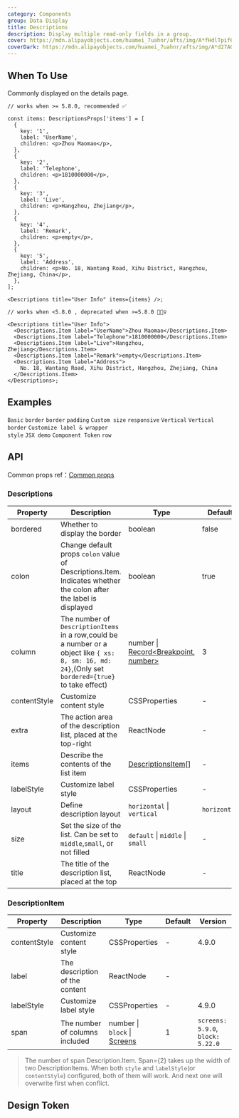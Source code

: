 ```yaml
---
category: Components
group: Data Display
title: Descriptions
description: Display multiple read-only fields in a group.
cover: https://mdn.alipayobjects.com/huamei_7uahnr/afts/img/A*fHdlTpif6XQAAAAAAAAAAAAADrJ8AQ/original
coverDark: https://mdn.alipayobjects.com/huamei_7uahnr/afts/img/A*d27AQJrowGAAAAAAAAAAAAAADrJ8AQ/original
---
```


## When To Use

Commonly displayed on the details page.

```tsx | pure
// works when >= 5.8.0, recommended ✅

const items: DescriptionsProps['items'] = [
  {
    key: '1',
    label: 'UserName',
    children: <p>Zhou Maomao</p>,
  },
  {
    key: '2',
    label: 'Telephone',
    children: <p>1810000000</p>,
  },
  {
    key: '3',
    label: 'Live',
    children: <p>Hangzhou, Zhejiang</p>,
  },
  {
    key: '4',
    label: 'Remark',
    children: <p>empty</p>,
  },
  {
    key: '5',
    label: 'Address',
    children: <p>No. 18, Wantang Road, Xihu District, Hangzhou, Zhejiang, China</p>,
  },
];

<Descriptions title="User Info" items={items} />;

// works when <5.8.0 , deprecated when >=5.8.0 🙅🏻‍♀️

<Descriptions title="User Info">
  <Descriptions.Item label="UserName">Zhou Maomao</Descriptions.Item>
  <Descriptions.Item label="Telephone">1810000000</Descriptions.Item>
  <Descriptions.Item label="Live">Hangzhou, Zhejiang</Descriptions.Item>
  <Descriptions.Item label="Remark">empty</Descriptions.Item>
  <Descriptions.Item label="Address">
    No. 18, Wantang Road, Xihu District, Hangzhou, Zhejiang, China
  </Descriptions.Item>
</Descriptions>;
```

## Examples

<!-- prettier-ignore -->
<code src="./demo/basic.tsx">Basic</code>
<code src="./demo/border.tsx">border</code>
<code src="./demo/text.tsx" debug>border</code>
<code src="./demo/padding.tsx" debug>padding</code>
<code src="./demo/size.tsx">Custom size</code>
<code src="./demo/responsive.tsx">responsive</code>
<code src="./demo/vertical.tsx">Vertical</code>
<code src="./demo/vertical-border.tsx">Vertical border</code>
<code src="./demo/style.tsx" debug>Customize label & wrapper style</code>
<code src="./demo/jsx.tsx" debug>JSX demo</code>
<code src="./demo/component-token.tsx" debug>Component Token</code>
<code src="./demo/block.tsx">row</code>

## API

Common props ref：[Common props](/docs/react/common-props)

### Descriptions

| Property | Description | Type | Default | Version |
| --- | --- | --- | --- | --- |
| bordered | Whether to display the border | boolean | false |  |
| colon | Change default props `colon` value of Descriptions.Item. Indicates whether the colon after the label is displayed | boolean | true |  |
| column | The number of `DescriptionItems` in a row,could be a number or a object like `{ xs: 8, sm: 16, md: 24}`,(Only set `bordered={true}` to take effect) | number \| [Record<Breakpoint, number>](https://github.com/ant-design/ant-design/blob/84ca0d23ae52e4f0940f20b0e22eabe743f90dca/components/descriptions/index.tsx#L111C21-L111C56) | 3 |  |
| contentStyle | Customize content style | CSSProperties | - | 4.10.0 |
| extra | The action area of the description list, placed at the top-right | ReactNode | - | 4.5.0 |
| items | Describe the contents of the list item | [DescriptionsItem](#descriptionitem)[] | - | 5.8.0 |
| labelStyle | Customize label style | CSSProperties | - | 4.10.0 |
| layout | Define description layout | `horizontal` \| `vertical` | `horizontal` |  |
| size | Set the size of the list. Can be set to `middle`,`small`, or not filled | `default` \| `middle` \| `small` | - |  |
| title | The title of the description list, placed at the top | ReactNode | - |  |

### DescriptionItem

| Property | Description | Type | Default | Version |
| --- | --- | --- | --- | --- |
| contentStyle | Customize content style | CSSProperties | - | 4.9.0 |
| label | The description of the content | ReactNode | - |  |
| labelStyle | Customize label style | CSSProperties | - | 4.9.0 |
| span | The number of columns included | number \| `block` \| [Screens](/components/grid#col) | 1 | `screens: 5.9.0`, `block: 5.22.0` |

> The number of span Description.Item. Span={2} takes up the width of two DescriptionItems. When both `style` and `labelStyle`(or `contentStyle`) configured, both of them will work. And next one will overwrite first when conflict.

## Design Token

<ComponentTokenTable component="Descriptions"></ComponentTokenTable>
